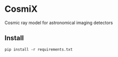 # CosmiX

Cosmic ray model for astronomical imaging detectors

## Install

`pip install -r requirements.txt`
